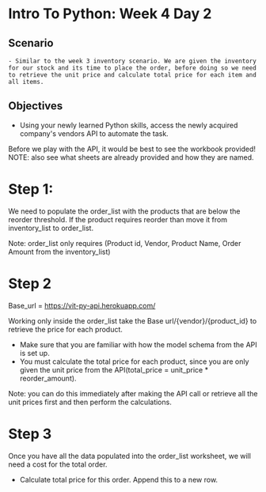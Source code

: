 # Intro To Python: Week 4 Day 2

  ## Scenario
    - Similar to the week 3 inventory scenario. We are given the inventory for our stock and its time to place the order, before doing so we need to retrieve the unit price and calculate total price for each item and all items.

## Objectives
  - Using your newly learned Python skills, access the newly acquired company's vendors API to automate the task.

Before we play with the API, it would be best to see the workbook provided!
NOTE: also see what sheets are already provided and how they are named.

# Step 1:
We need to populate the order_list with the products that are below the reorder threshold.
If the product requires reorder than move it from inventory_list to order_list.

Note: order_list only requires (Product id, Vendor, Product Name, Order Amount from the inventory_list)

# Step 2
Base_url = https://vit-py-api.herokuapp.com/

Working only inside the order_list take the Base url/{vendor}/{product_id} to retrieve the price for each product.
  - Make sure that you are familiar with how the model schema from the API is set up.
  - You must calculate the total price for each product, since you are only given the unit price from the API(total_price = unit_price * reorder_amount).
  
  Note: you can do this immediately after making the API call or retrieve all the unit prices first and then perform the calculations.
  
# Step 3
Once you have all the data populated into the order_list worksheet, we will need a cost for the total order.
  - Calculate total price for this order. Append this to a new row.










